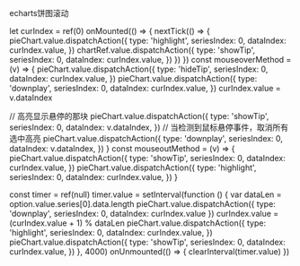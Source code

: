 echarts饼图滚动



let curIndex = ref(0)
onMounted(() => {
  nextTick(() => {
    pieChart.value.dispatchAction({
      type: 'highlight',
      seriesIndex: 0,
      dataIndex: curIndex.value,
    })
    chartRef.value.dispatchAction({
      type: 'showTip',
      seriesIndex: 0,
      dataIndex: curIndex.value,
    })
  })
})
const mouseoverMethod = (v) => {
  pieChart.value.dispatchAction({
    type: 'hideTip',
    seriesIndex: 0,
    dataIndex: curIndex.value,
  })
  pieChart.value.dispatchAction({
    type: 'downplay',
    seriesIndex: 0,
    dataIndex: curIndex.value,
  })
  curIndex.value = v.dataIndex

  // 高亮显示悬停的那块
  pieChart.value.dispatchAction({
    type: 'showTip',
    seriesIndex: 0,
    dataIndex: v.dataIndex,
  })
  // 当检测到鼠标悬停事件，取消所有选中高亮
  pieChart.value.dispatchAction({
    type: 'downplay',
    seriesIndex: 0,
    dataIndex: v.dataIndex,
  })
}
const mouseoutMethod = (v) => {
  pieChart.value.dispatchAction({
    type: 'showTip',
    seriesIndex: 0,
    dataIndex: curIndex.value,
  })
  pieChart.value.dispatchAction({
    type: 'highlight',
    seriesIndex: 0,
    dataIndex: curIndex.value,
  })
}

const timer = ref(null)
timer.value = setInterval(function () {
  var dataLen = option.value.series[0].data.length
  pieChart.value.dispatchAction({ type: 'downplay', seriesIndex: 0, dataIndex: curIndex.value })
  curIndex.value = (curIndex.value + 1) % dataLen
  pieChart.value.dispatchAction({
    type: 'highlight',
    seriesIndex: 0,
    dataIndex: curIndex.value,
  })
  pieChart.value.dispatchAction({
    type: 'showTip',
    seriesIndex: 0,
    dataIndex: curIndex.value,
  })
}, 4000)
onUnmounted(() => {
  clearInterval(timer.value)
})